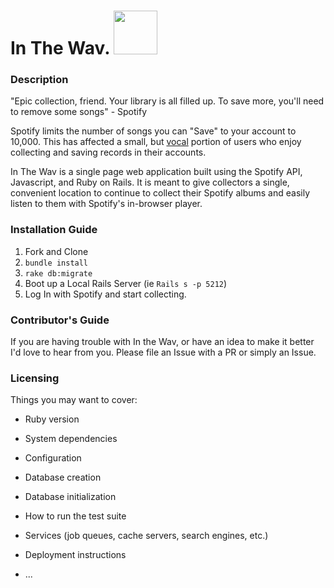 # In The Wav. <img src="https://media.giphy.com/media/26ufhUp00gyiOwdig/giphy.gif" height="70" width="70">

### Description


"Epic collection, friend. Your library is all filled up. To save more, you'll need to remove some songs" - Spotify

Spotify limits the number of songs you can "Save" to your account to 10,000. This has affected a small, but <a href="https://community.spotify.com/t5/Live-Ideas/Your-Music-Increase-maximum-Songs-allowed-in-Your-Music/idi-p/733759/page/50#comments">vocal</a> portion of users who enjoy collecting and saving records in their accounts. 

In The Wav is a single page web application built using the Spotify API, Javascript, and Ruby on Rails. It is meant to give collectors a single, convenient location to continue to collect their Spotify albums and easily listen to them with Spotify's in-browser player. 



### Installation Guide

1. Fork and Clone
2. `bundle install`
3. `rake db:migrate`
2. Boot up a Local Rails Server (ie `Rails s -p 5212`)
3. Log In with Spotify and start collecting.


### Contributor's Guide

If you are having trouble with In the Wav, or have an idea to make it better I'd love to hear from you. Please file an Issue with a PR or simply an Issue. 

### Licensing

Things you may want to cover:

* Ruby version

* System dependencies

* Configuration

* Database creation

* Database initialization

* How to run the test suite

* Services (job queues, cache servers, search engines, etc.)

* Deployment instructions

* ...
